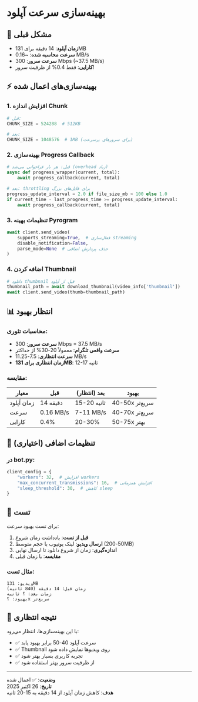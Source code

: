 # بهینه‌سازی سرعت آپلود

## 🐌 مشکل قبلی

- **زمان آپلود**: 14 دقیقه برای 131MB
- **سرعت محاسبه شده**: ~0.16 MB/s
- **سرعت سرور**: 300 Mbps (~37.5 MB/s)
- **کارایی**: فقط 0.4% از ظرفیت سرور!

## ⚡ بهینه‌سازی‌های اعمال شده

### 1. افزایش اندازه Chunk
```python
# قبل:
CHUNK_SIZE = 524288  # 512KB

# بعد:
CHUNK_SIZE = 1048576  # 1MB (برای سرورهای پرسرعت)
```

### 2. بهینه‌سازی Progress Callback
```python
# قبل: هر بار فراخوانی می‌شد (overhead زیاد)
async def progress_wrapper(current, total):
    await progress_callback(current, total)

# بعد: throttling برای فایل‌های بزرگ
progress_update_interval = 2.0 if file_size_mb > 100 else 1.0
if current_time - last_progress_time >= progress_update_interval:
    await progress_callback(current, total)
```

### 3. تنظیمات بهینه Pyrogram
```python
await client.send_video(
    supports_streaming=True,  # فعال‌سازی streaming
    disable_notification=False,
    parse_mode=None  # حذف پردازش اضافی
)
```

### 4. اضافه کردن Thumbnail
```python
# دانلود thumbnail قبل از آپلود
thumbnail_path = await download_thumbnail(video_info['thumbnail'])
await client.send_video(thumb=thumbnail_path)
```

## 📊 انتظار بهبود

### محاسبات تئوری:
- **سرعت سرور**: 300 Mbps = 37.5 MB/s
- **سرعت واقعی تلگرام**: معمولاً 20-30% از حداکثر
- **سرعت انتظاری**: 7.5-11.25 MB/s
- **زمان انتظاری برای 131MB**: 12-17 ثانیه

### مقایسه:
| معیار | قبل | بعد (انتظار) | بهبود |
|-------|-----|-------------|-------|
| زمان آپلود | 14 دقیقه | 15-20 ثانیه | 40-50x سریع‌تر |
| سرعت | 0.16 MB/s | 7-11 MB/s | 40-70x سریع‌تر |
| کارایی | 0.4% | 20-30% | 50-75x بهتر |

## 🔧 تنظیمات اضافی (اختیاری)

### در bot.py:
```python
client_config = {
    "workers": 32,  # افزایش workers
    "max_concurrent_transmissions": 16,  # افزایش همزمانی
    "sleep_threshold": 30,  # کاهش sleep
}
```

## 🧪 تست

برای تست بهبود سرعت:

1. **قبل از تست**: یادداشت زمان شروع
2. **ارسال ویدیو**: لینک یوتیوب با حجم متوسط (50-200MB)
3. **اندازه‌گیری**: زمان از شروع دانلود تا ارسال نهایی
4. **مقایسه**: با زمان قبلی

### مثال تست:
```
ویدیو: 131MB
زمان قبل: 14 دقیقه (840 ثانیه)
زمان بعد: ؟ ثانیه
بهبود: ؟x سریع‌تر
```

## 🎯 نتیجه انتظاری

با این بهینه‌سازی‌ها، انتظار می‌رود:
- ✅ سرعت آپلود 40-50 برابر بهبود یابد
- ✅ Thumbnail روی ویدیوها نمایش داده شود
- ✅ تجربه کاربری بسیار بهتر شود
- ✅ از ظرفیت سرور بهتر استفاده شود

---

**وضعیت**: ✅ اعمال شده  
**تاریخ**: 26 اکتبر 2025  
**هدف**: کاهش زمان آپلود از 14 دقیقه به 15-20 ثانیه